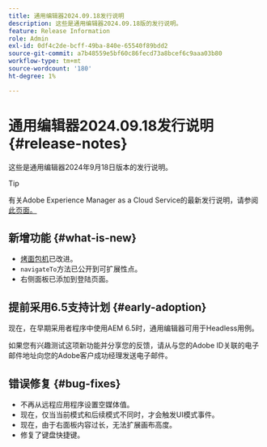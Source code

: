 ```yaml
---
title: 通用编辑器2024.09.18发行说明
description: 这些是通用编辑器2024.09.18版的发行说明。
feature: Release Information
role: Admin
exl-id: 0df4c2de-bcff-49ba-840e-65540f89bdd2
source-git-commit: a7b48559e5bf60c86fecd73a8bcef6c9aaa03b80
workflow-type: tm+mt
source-wordcount: '180'
ht-degree: 1%

---
```


# 通用编辑器2024.09.18发行说明 {#release-notes}

这些是通用编辑器2024年9月18日版本的发行说明。

>[!TIP]
>
>有关Adobe Experience Manager as a Cloud Service的最新发行说明，请参阅[此页面。](/help/release-notes/release-notes-cloud/release-notes-current.md)

## 新增功能 {#what-is-new}

* [烤面包机](https://spectrum.adobe.com/page/toast/)已改进。
* `navigateTo`方法已公开到可扩展性点。
* 右侧面板已添加到登陆页面。

## 提前采用6.5支持计划 {#early-adoption}

现在，在早期采用者程序中使用AEM 6.5时，通用编辑器可用于Headless用例。

如果您有兴趣测试这项新功能并分享您的反馈，请从与您的Adobe ID关联的电子邮件地址向您的Adobe客户成功经理发送电子邮件。

## 错误修复 {#bug-fixes}

* 不再从远程应用程序设置空媒体值。
* 现在，仅当当前模式和后续模式不同时，才会触发UI模式事件。
* 现在，由于右面板内容过长，无法扩展画布高度。
* 修复了键盘快捷键。
